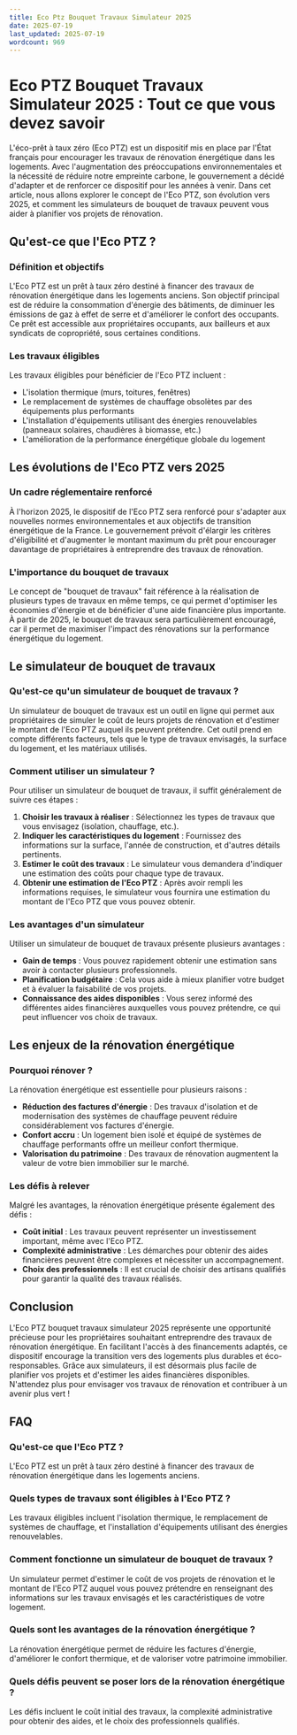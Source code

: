 ```yaml
---
title: Eco Ptz Bouquet Travaux Simulateur 2025
date: 2025-07-19
last_updated: 2025-07-19
wordcount: 969
---
```


# Eco PTZ Bouquet Travaux Simulateur 2025 : Tout ce que vous devez savoir

L'éco-prêt à taux zéro (Eco PTZ) est un dispositif mis en place par l'État français pour encourager les travaux de rénovation énergétique dans les logements. Avec l'augmentation des préoccupations environnementales et la nécessité de réduire notre empreinte carbone, le gouvernement a décidé d'adapter et de renforcer ce dispositif pour les années à venir. Dans cet article, nous allons explorer le concept de l'Eco PTZ, son évolution vers 2025, et comment les simulateurs de bouquet de travaux peuvent vous aider à planifier vos projets de rénovation.

## Qu'est-ce que l'Eco PTZ ?

### Définition et objectifs

L'Eco PTZ est un prêt à taux zéro destiné à financer des travaux de rénovation énergétique dans les logements anciens. Son objectif principal est de réduire la consommation d'énergie des bâtiments, de diminuer les émissions de gaz à effet de serre et d'améliorer le confort des occupants. Ce prêt est accessible aux propriétaires occupants, aux bailleurs et aux syndicats de copropriété, sous certaines conditions.

### Les travaux éligibles

Les travaux éligibles pour bénéficier de l'Eco PTZ incluent :

- L'isolation thermique (murs, toitures, fenêtres)
- Le remplacement de systèmes de chauffage obsolètes par des équipements plus performants
- L'installation d'équipements utilisant des énergies renouvelables (panneaux solaires, chaudières à biomasse, etc.)
- L'amélioration de la performance énergétique globale du logement

## Les évolutions de l'Eco PTZ vers 2025

### Un cadre réglementaire renforcé

À l'horizon 2025, le dispositif de l'Eco PTZ sera renforcé pour s'adapter aux nouvelles normes environnementales et aux objectifs de transition énergétique de la France. Le gouvernement prévoit d'élargir les critères d'éligibilité et d'augmenter le montant maximum du prêt pour encourager davantage de propriétaires à entreprendre des travaux de rénovation.

### L'importance du bouquet de travaux

Le concept de "bouquet de travaux" fait référence à la réalisation de plusieurs types de travaux en même temps, ce qui permet d'optimiser les économies d'énergie et de bénéficier d'une aide financière plus importante. À partir de 2025, le bouquet de travaux sera particulièrement encouragé, car il permet de maximiser l'impact des rénovations sur la performance énergétique du logement.

## Le simulateur de bouquet de travaux

### Qu'est-ce qu'un simulateur de bouquet de travaux ?

Un simulateur de bouquet de travaux est un outil en ligne qui permet aux propriétaires de simuler le coût de leurs projets de rénovation et d'estimer le montant de l'Eco PTZ auquel ils peuvent prétendre. Cet outil prend en compte différents facteurs, tels que le type de travaux envisagés, la surface du logement, et les matériaux utilisés.

### Comment utiliser un simulateur ?

Pour utiliser un simulateur de bouquet de travaux, il suffit généralement de suivre ces étapes :

1. **Choisir les travaux à réaliser** : Sélectionnez les types de travaux que vous envisagez (isolation, chauffage, etc.).
2. **Indiquer les caractéristiques du logement** : Fournissez des informations sur la surface, l'année de construction, et d'autres détails pertinents.
3. **Estimer le coût des travaux** : Le simulateur vous demandera d'indiquer une estimation des coûts pour chaque type de travaux.
4. **Obtenir une estimation de l'Eco PTZ** : Après avoir rempli les informations requises, le simulateur vous fournira une estimation du montant de l'Eco PTZ que vous pouvez obtenir.

### Les avantages d'un simulateur

Utiliser un simulateur de bouquet de travaux présente plusieurs avantages :

- **Gain de temps** : Vous pouvez rapidement obtenir une estimation sans avoir à contacter plusieurs professionnels.
- **Planification budgétaire** : Cela vous aide à mieux planifier votre budget et à évaluer la faisabilité de vos projets.
- **Connaissance des aides disponibles** : Vous serez informé des différentes aides financières auxquelles vous pouvez prétendre, ce qui peut influencer vos choix de travaux.

## Les enjeux de la rénovation énergétique

### Pourquoi rénover ?

La rénovation énergétique est essentielle pour plusieurs raisons :

- **Réduction des factures d'énergie** : Des travaux d'isolation et de modernisation des systèmes de chauffage peuvent réduire considérablement vos factures d'énergie.
- **Confort accru** : Un logement bien isolé et équipé de systèmes de chauffage performants offre un meilleur confort thermique.
- **Valorisation du patrimoine** : Des travaux de rénovation augmentent la valeur de votre bien immobilier sur le marché.

### Les défis à relever

Malgré les avantages, la rénovation énergétique présente également des défis :

- **Coût initial** : Les travaux peuvent représenter un investissement important, même avec l'Eco PTZ.
- **Complexité administrative** : Les démarches pour obtenir des aides financières peuvent être complexes et nécessiter un accompagnement.
- **Choix des professionnels** : Il est crucial de choisir des artisans qualifiés pour garantir la qualité des travaux réalisés.

## Conclusion

L'Eco PTZ bouquet travaux simulateur 2025 représente une opportunité précieuse pour les propriétaires souhaitant entreprendre des travaux de rénovation énergétique. En facilitant l'accès à des financements adaptés, ce dispositif encourage la transition vers des logements plus durables et éco-responsables. Grâce aux simulateurs, il est désormais plus facile de planifier vos projets et d'estimer les aides financières disponibles. N'attendez plus pour envisager vos travaux de rénovation et contribuer à un avenir plus vert !

## FAQ

### Qu'est-ce que l'Eco PTZ ?

L'Eco PTZ est un prêt à taux zéro destiné à financer des travaux de rénovation énergétique dans les logements anciens.

### Quels types de travaux sont éligibles à l'Eco PTZ ?

Les travaux éligibles incluent l'isolation thermique, le remplacement de systèmes de chauffage, et l'installation d'équipements utilisant des énergies renouvelables.

### Comment fonctionne un simulateur de bouquet de travaux ?

Un simulateur permet d'estimer le coût de vos projets de rénovation et le montant de l'Eco PTZ auquel vous pouvez prétendre en renseignant des informations sur les travaux envisagés et les caractéristiques de votre logement.

### Quels sont les avantages de la rénovation énergétique ?

La rénovation énergétique permet de réduire les factures d'énergie, d'améliorer le confort thermique, et de valoriser votre patrimoine immobilier.

### Quels défis peuvent se poser lors de la rénovation énergétique ?

Les défis incluent le coût initial des travaux, la complexité administrative pour obtenir des aides, et le choix des professionnels qualifiés.